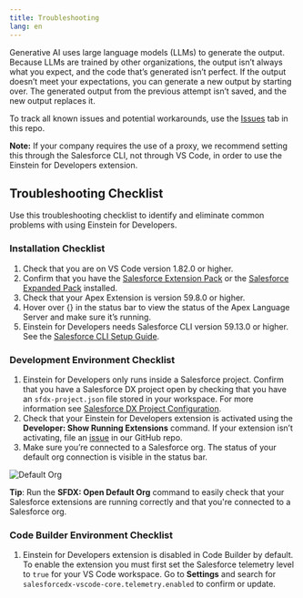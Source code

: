 ```yaml
---
title: Troubleshooting
lang: en
---
```


Generative AI uses large language models (LLMs) to generate the output. Because LLMs are trained by other organizations, the output isn’t always what you expect, and the code that’s generated isn’t perfect. If the output doesn’t meet your expectations, you can generate a new output by starting over. The generated output from the previous attempt isn’t saved, and the new output replaces it.

To track all known issues and potential workarounds, use the [Issues](https://github.com/forcedotcom/Einstein-GPT-for-Developers/issues) tab in this repo.

**Note:** If your company requires the use of a proxy, we recommend setting this through the Salesforce CLI, not through VS Code, in order to use the Einstein for Developers extension.

## Troubleshooting Checklist
Use this troubleshooting checklist to identify and eliminate common problems with using Einstein for Developers.

### Installation Checklist

1. Check that you are on VS Code version 1.82.0 or higher. 
2. Confirm that you have the [Salesforce Extension Pack](https://marketplace.visualstudio.com/items?itemName=salesforce.salesforcedx-vscode) or the [Salesforce Expanded Pack](https://marketplace.visualstudio.com/items?itemName=salesforce.salesforcedx-vscode-expanded) installed.
3. Check that your Apex Extension is version 59.8.0 or higher.
4. Hover over {} in the status bar to view the status of the Apex Language Server and make sure it’s running.  
5. Einstein for Developers needs Salesforce CLI version 59.13.0 or higher. See the [Salesforce CLI Setup Guide](https://developer.salesforce.com/docs/atlas.en-us.sfdx_setup.meta/sfdx_setup/sfdx_setup_install_cli_rc.htm).

### Development Environment Checklist

1. Einstein for Developers only runs inside a Salesforce project. Confirm that you have a Salesforce DX project open by checking that you have an `sfdx-project.json` file stored in your workspace. For more information see [Salesforce DX Project Configuration](https://developer.salesforce.com/docs/atlas.en-us.sfdx_dev.meta/sfdx_dev/sfdx_dev_ws_config.htm).
2. Check that your Einstein for Developers extension is activated using the **Developer: Show Running Extensions** command. If your extension isn’t activating, file an [issue](https://github.com/forcedotcom/Einstein-GPT-for-Developers/issues) in our GitHub repo.
3. Make sure you’re connected to a Salesforce org. The status of your default org connection is visible in the status bar.

![Default Org](./images/default-org.png)

**Tip**: Run the **SFDX: Open Default Org** command to easily check that your Salesforce extensions are running correctly and that you're connected to a Salesforce org.

### Code Builder Environment Checklist

1. Einstein for Developers extension is disabled in Code Builder by default. To enable the extension you must first set the Salesforce telemetry level to `true` for your VS Code workspace. Go to **Settings** and search for `salesforcedx-vscode-core.telemetry.enabled` to confirm or update.
